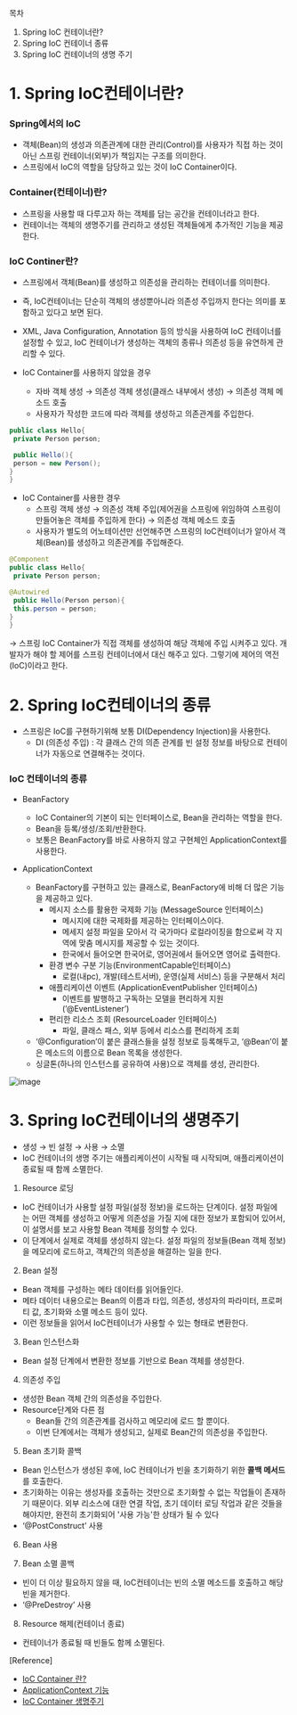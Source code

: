 목차

1. Spring IoC 컨테이너란?
2. Spring IoC 컨테이너 종류
3. Spring IoC 컨테이너의 생명 주기

# 1.  Spring IoC컨테이너란?

### Spring에서의 IoC

- 객체(Bean)의 생성과 의존관계에 대한 관리(Control)를 사용자가 직접 하는 것이 아닌 스프링 컨테이너(외부)가 책임지는 구조를 의미한다.
- 스프링에서 IoC의 역할을 담당하고 있는 것이 IoC Container이다.

### Container(컨테이너)란?

- 스프링을 사용할 때 다루고자 하는 객체를 담는 공간을 컨테이너라고 한다.
- 컨테이너는 객체의 생명주기를 관리하고 생성된 객체들에게 추가적인 기능을 제공한다.

### IoC Continer란?

- 스프링에서 객체(Bean)를 생성하고 의존성을 관리하는 컨테이너를 의미한다.
- 즉, IoC컨테이너는 단순히 객체의 생성뿐아니라 의존성 주입까지 한다는 의미를 포함하고 있다고 보면 된다.
- XML, Java Configuration, Annotation 등의 방식을 사용하여 IoC 컨테이너를 설정할 수 있고, IoC 컨테이너가 생성하는 객체의 종류나 의존성 등을 유연하게 관리할 수 있다.

- IoC Container를 사용하지 않았을 경우
    - 자바 객체 생성 → 의존성 객체 생성(클래스 내부에서 생성) → 의존성 객체 메소드 호출
    - 사용자가 작성한 코드에 따라 객체를 생성하고 의존관계를 주입한다.

```java
public class Hello{
 private Person person;

 public Hello(){
 person = new Person();
}
}
```

- IoC Container를 사용한 경우
    - 스프링 객체 생성 → 의존성 객체 주입(제어권을 스프링에 위임하여 스프링이 만들어놓은 객체를 주입하게 한다) → 의존성 객체 메소드 호출
    - 사용자가 별도의 어노테이션만 선언해주면 스프링의 IoC컨테이너가 알아서 객체(Bean)를 생성하고 의존관계를 주입해준다.

```java
@Component
public class Hello{
 private Person person;

@Autowired
 public Hello(Person person){
 this.person = person;
}
}
```

→ 스프링 IoC Container가 직접 객체를 생성하여 해당 객체에 주입 시켜주고 있다. 개발자가 해야 할 제어를 스프링 컨테이너에서 대신 해주고 있다. 그렇기에 제어의 역전(IoC)이라고 한다.

# 2. Spring IoC컨테이너의 종류

- 스프링은 IoC를 구현하기위해 보통 DI(Dependency Injection)을 사용한다.
    - DI (의존성 주입) : 각 클래스 간의 의존 관계를 빈 설정 정보를 바탕으로 컨테이너가 자동으로 연결해주는 것이다.

### IoC 컨테이너의 종류

- BeanFactory
    - IoC Container의 기본이 되는 인터페이스로, Bean을 관리하는 역할을 한다.
    - Bean을 등록/생성/조회/반환한다.
    - 보통은 BeanFactory를 바로 사용하지 않고 구현체인 ApplicationContext를 사용한다.

- ApplicationContext
    - BeanFactory를 구현하고 있는 클래스로, BeanFactory에 비해 더 많은 기능을 제공하고 있다.
        - 메시지 소스를 활용한 국제화 기능 (MessageSource 인터페이스)
            - 메시지에 대한 국제화를 제공하는 인터페이스이다.
            - 메세지 설정 파일을 모아서 각 국가마다 로컬라이징을 함으로써 각 지역에 맞춤 메시지를 제공할 수 있는 것이다.
            - 한국에서 들어오면 한국어로, 영어권에서 들어오면 영어로 출력한다.
        - 환경 변수 구분 기능(EnvironmentCapable인터페이스)
            - 로컬(내pc),  개발(테스트서버), 운영(실제 서비스) 등을 구분해서 처리
        - 애플리케이션 이벤트 (ApplicationEventPublisher 인터페이스)
            - 이벤트를 발행하고 구독하는 모델을 편리하게 지원 (’@EventListener’)
        - 편리한 리소스 조회 (ResourceLoader 인터페이스)
            - 파일, 클래스 패스, 외부 등에서 리소스를 편리하게 조회
    - ‘@Configuration’이 붙은 클래스들을 설정 정보로 등록해두고, ‘@Bean’이 붙은 메소드의 이름으로 Bean 목록을 생성한다.
    - 싱글톤(하나의 인스턴스를 공유하여 사용)으로 객체를 생성, 관리한다.

![image](https://github.com/COW-edu/backend-cs-study/assets/127813439/6e9805f0-46a6-4e6f-beec-9f336db5fccf)
# 3. Spring IoC컨테이너의 생명주기

- 생성 → 빈 설정 → 사용 → 소멸
- IoC 컨테이너의 생명 주기는 애플리케이션이 시작될 때 시작되며, 애플리케이션이 종료될 때 함께 소멸한다.

1. Resource 로딩
- IoC 컨테이너가 사용할 설정 파일(설정 정보)을 로드하는 단계이다. 설정 파일에는 어떤 객체를 생성하고 어떻게 의존성을 가질 지에 대한 정보가 포함되어 있어서, 이 설명서를 보고 사용할 Bean 객체를 정의할 수 있다.
- 이 단계에서 실제로 객체를 생성하지 않는다. 설정 파일의 정보들(Bean 객체 정보)을 메모리에 로드하고, 객체간의 의존성을 해결하는 일을 한다.

2. Bean 설정
- Bean 객체를 구성하는 메타 데이터를 읽어들인다.
- 메타 데이터 내용으로는 Bean의 이름과 타입, 의존성, 생성자의 파라미터, 프로퍼티 값, 초기화와 소멸 메소드 등이 있다.
- 이런 정보들을 읽어서 IoC컨테이너가 사용할 수 있는 형태로 변환한다.

3. Bean 인스턴스화
- Bean 설정 단계에서 변환한 정보를 기반으로 Bean 객체를 생성한다.

4. 의존성 주입
- 생성한 Bean 객체 간의 의존성을 주입한다.
- Resource단계와 다른 점
    - Bean들 간의 의존관계를 검사하고 메모리에 로드 할 뿐이다.
    - 이번 단계에서는 객체가 생성되고, 실제로 Bean간의 의존성을 주입한다.

5. Bean 초기화 콜백
- Bean 인스턴스가 생성된 후에, IoC 컨테이너가 빈을 초기화하기 위한 **콜백 메서드**를 호출한다.
- 초기화하는 이유는 생성자를 호출하는 것만으로 초기화할 수 없는 작업들이 존재하기 때문이다. 외부 리소스에 대한 연결 작업, 초기 데이터 로딩 작업과 같은 것들을 해야지만, 완전히 초기화되어 '사용 가능'한 상태가 될 수 있다
- ‘@PostConstruct’ 사용

6. Bean 사용


7. Bean 소멸 콜백
- 빈이 더 이상 필요하지 않을 때, IoC컨테이너는 빈의 소멸 메소드를 호출하고 해당 빈을 제거한다.
- ‘@PreDestroy’ 사용

8. Resource 해제(컨테이너 종료)
- 컨테이너가 종료될 때 빈들도 함께 소멸된다.

[Reference]

- [IoC Container 란?](https://amaran-th.github.io/Spring/[Spring]%20IoC%20Container/)
- [ApplicationContext 기능](https://steady-coding.tistory.com/600)
- [IoC Container 생명주기](https://engineerinsight.tistory.com/66)
